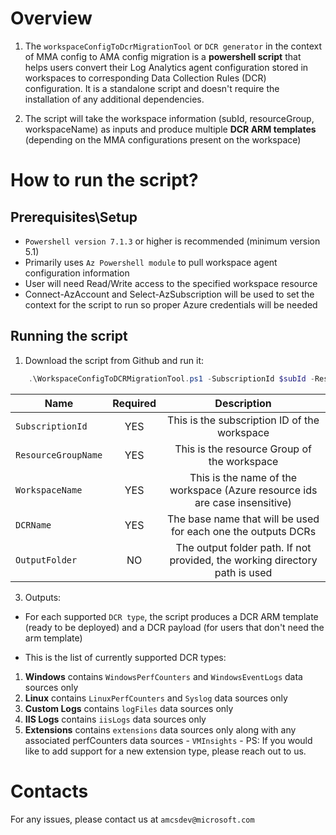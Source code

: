 # Overview

1. The `workspaceConfigToDcrMigrationTool` or `DCR generator` in the context of MMA config to AMA config migration is a **powershell script**  that helps users convert their Log Analytics agent configuration stored in workspaces to corresponding Data Collection Rules (DCR) configuration.
It is a standalone script and doesn't require the installation of any additional dependencies.

2. The script will take the workspace information (subId, resourceGroup, workspaceName) as inputs and produce multiple **DCR ARM templates** (depending on the MMA configurations present on the workspace)


# How to run the script?

## Prerequisites\Setup

- `Powershell version 7.1.3` or higher is recommended (minimum version 5.1)
- Primarily uses `Az Powershell module` to pull workspace agent configuration information
- User will need Read/Write access to the specified workspace resource
- Connect-AzAccount and Select-AzSubscription will be used to set the context for the script to run so proper Azure credentials will be needed

## Running the script

1. Download the script from Github and run it:

```powershell
	.\WorkspaceConfigToDCRMigrationTool.ps1 -SubscriptionId $subId -ResourceGroupName $rgName -WorkspaceName $workspaceName -DCRName $dcrName -OutputFolder $outputFolderPath
```

| Name                    | Required  | Description                                                                   |
| ----------------------- |:---------:|:-----------------------------------------------------------------------------:|
| `SubscriptionId`        | YES       | This is the subscription ID of the workspace                                  |
| `ResourceGroupName`     | YES       | This is the resource Group of the workspace                                   |
| `WorkspaceName`         | YES       | This is the name of the workspace (Azure resource ids are case insensitive)   |
| `DCRName`               | YES       | The base name that will be used for each one the outputs DCRs                 |
| `OutputFolder`          | NO        | The output folder path. If not provided, the working directory path is used   |

3. Outputs:
 -  For each supported `DCR type`, the script produces a DCR ARM template (ready to be deployed) and a DCR payload (for users that don't need the arm template)

 - This is the list of currently supported DCR types:
  1. **Windows** contains `WindowsPerfCounters` and `WindowsEventLogs` data sources only
  2. **Linux** contains `LinuxPerfCounters` and `Syslog` data sources only
  3. **Custom Logs** contains `logFiles` data sources only
  4. **IIS Logs** contains `iisLogs` data sources only
  5. **Extensions** contains `extensions` data sources only along with any associated perfCounters data sources
    - `VMInsights` 
    - PS: If you would like to add support for a new extension type, please reach out to us.

# Contacts

For any issues, please contact us at `amcsdev@microsoft.com`